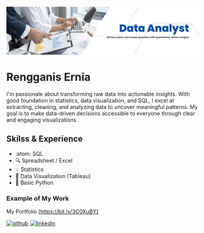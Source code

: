 ![Data Analyst](https://github.com/RengganisErnia/RengganisErnia/blob/main/Banner%20pic.jpg)

# Rengganis Ernia

I'm passionate about transforming raw data into actionable insights. With good foundation in statistics, data visualization, and SQL, I excel at extracting, cleaning, and analyzing data to uncover meaningful patterns. My goal is to make data-driven decisions accessible to everyone through clear and engaging visualizations.

## Skilss & Experience
* :atom: SQL
* :mag: Spreadsheet / Excel
* :bulb: Statistics
* :flashlight: Data Visualization (Tableau)
* :mag_right: Basic Python

### Example of My Work
My Portfolio [https://bit.ly/3C0XuBY]





[<img src='https://cdn.jsdelivr.net/npm/simple-icons@3.0.1/icons/github.svg' alt='github' height='40'>](https://github.com/RengganisErnia)  [<img src='https://cdn.jsdelivr.net/npm/simple-icons@3.0.1/icons/linkedin.svg' alt='linkedin' height='40'>](https://www.linkedin.com/in/https://www.linkedin.com/in/rengganis-ernia//)  






